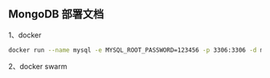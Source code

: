 
## MongoDB 部署文档

1、docker

```bash
docker run --name mysql -e MYSQL_ROOT_PASSWORD=123456 -p 3306:3306 -d mysql:5.7
```

2、docker swarm

```yaml

```
